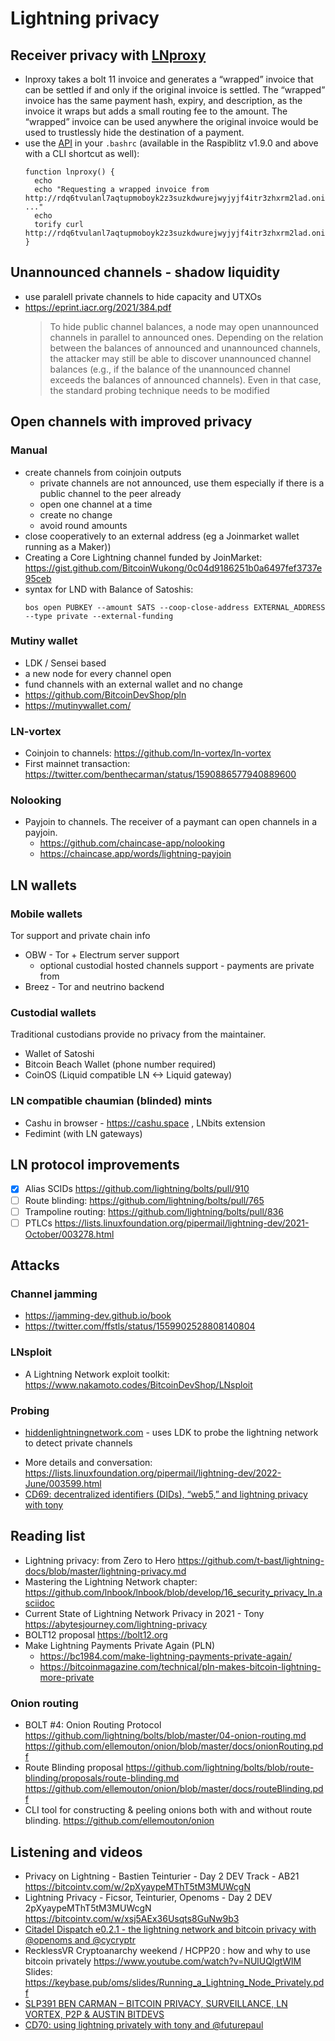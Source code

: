 # Lightning privacy

## Receiver privacy with [LNproxy](http://lnproxy.org/)
* lnproxy takes a bolt 11 invoice and generates a “wrapped” invoice that can be settled if and only if the original invoice is settled. The “wrapped” invoice has the same payment hash, expiry, and description, as the invoice it wraps but adds a small routing fee to the amount. The “wrapped” invoice can be used anywhere the original invoice would be used to trustlessly hide the destination of a payment.
* use the [API](http://lnproxy.org/doc) in your `.bashrc` (available in the Raspiblitz v1.9.0 and above with a CLI shortcut as well):
  ```
  function lnproxy() {
    echo
    echo "Requesting a wrapped invoice from http://rdq6tvulanl7aqtupmoboyk2z3suzkdwurejwyjyjf4itr3zhxrm2lad.onion ..."
    echo
    torify curl http://rdq6tvulanl7aqtupmoboyk2z3suzkdwurejwyjyjf4itr3zhxrm2lad.onion/api/${1}
  }
  ```

## Unannounced channels - shadow liquidity
* use paralell private channels to hide capacity and UTXOs
* <https://eprint.iacr.org/2021/384.pdf>
  > To hide public channel balances, a node may open
unannounced channels in parallel to announced ones. Depending on the relation
between the balances of announced and unannounced channels, the attacker may
still be able to discover unannounced channel balances (e.g., if the balance of
the unannounced channel exceeds the balances of announced channels). Even in
that case, the standard probing technique needs to be modified

## Open channels with improved privacy
### Manual
* create channels from coinjoin outputs
  * private channels are not announced, use them especially if there is a public channel to the peer already
  * open one channel at a time
  * create no change
  * avoid round amounts
* close cooperatively to an external address (eg a Joinmarket wallet running as a Maker))
* Creating a Core Lightning channel funded by JoinMarket: <https://gist.github.com/BitcoinWukong/0c04d9186251b0a6497fef3737e95ceb>
* syntax for LND with Balance of Satoshis:
  ```
  bos open PUBKEY --amount SATS --coop-close-address EXTERNAL_ADDRESS --type private --external-funding
  ```
### Mutiny wallet
- LDK / Sensei based
- a new node for every channel open
- fund channels with an external wallet and no change
- <https://github.com/BitcoinDevShop/pln>
- <https://mutinywallet.com/>

### LN-vortex
- Coinjoin to channels: <https://github.com/ln-vortex/ln-vortex>
- First mainnet transaction: <https://twitter.com/benthecarman/status/1590886577940889600>

### Nolooking
- Payjoin to channels. The receiver of a paymant can open channels in a payjoin.
  * <https://github.com/chaincase-app/nolooking>
  * <https://chaincase.app/words/lightning-payjoin>

## LN wallets
### Mobile wallets
Tor support and private chain info
* OBW - Tor + Electrum server support
  * optional custodial hosted channels support - payments are private from 
* Breez - Tor and neutrino backend
### Custodial wallets
Traditional custodians provide no privacy from the maintainer.
* Wallet of Satoshi
* Bitcoin Beach Wallet (phone number required)
* CoinOS (Liquid compatible LN <-> Liquid gateway)

### LN compatible chaumian (blinded) mints
* Cashu in browser - <https://cashu.space> , LNbits extension
* Fedimint (with LN gateways)

## LN protocol improvements
- [x] Alias SCIDs <https://github.com/lightning/bolts/pull/910>
- [ ] Route blinding: <https://github.com/lightning/bolts/pull/765>
- [ ] Trampoline routing: <https://github.com/lightning/bolts/pull/836>
- [ ] PTLCs <https://lists.linuxfoundation.org/pipermail/lightning-dev/2021-October/003278.html>

## Attacks
### Channel jamming
* <https://jamming-dev.github.io/book>
* <https://twitter.com/ffstls/status/1559902528808140804>
### LNsploit
* A Lightning Network exploit toolkit: <https://www.nakamoto.codes/BitcoinDevShop/LNsploit>

### Probing
- [hiddenlightningnetwork.com](https://github.com/BitcoinDevShop/hidden-lightning-network) - uses LDK to probe the lightning network to detect private channels 
* More details and conversation: <https://lists.linuxfoundation.org/pipermail/lightning-dev/2022-June/003599.html>
* [CD69: decentralized identifiers (DIDs), “web5,” and lightning privacy with tony](https://citadeldispatch.com/cd69/)

## Reading list
* Lightning privacy: from Zero to Hero <https://github.com/t-bast/lightning-docs/blob/master/lightning-privacy.md>
* Mastering the Lightning Network chapter: <https://github.com/lnbook/lnbook/blob/develop/16_security_privacy_ln.asciidoc>
* Current State of Lightning Network Privacy in 2021 - Tony <https://abytesjourney.com/lightning-privacy>
* BOLT12 proposal <https://bolt12.org>
* Make Lightning Payments Private Again (PLN)
    * <https://bc1984.com/make-lightning-payments-private-again/>
    * <https://bitcoinmagazine.com/technical/pln-makes-bitcoin-lightning-more-private>

### Onion routing
* BOLT #4: Onion Routing Protocol https://github.com/lightning/bolts/blob/master/04-onion-routing.md
https://github.com/ellemouton/onion/blob/master/docs/onionRouting.pdf
* Route Blinding proposal https://github.com/lightning/bolts/blob/route-blinding/proposals/route-blinding.md
https://github.com/ellemouton/onion/blob/master/docs/routeBlinding.pdf
* CLI tool for constructing & peeling onions both with and without route blinding. https://github.com/ellemouton/onion

## Listening and videos
* Privacy on Lightning - Bastien Teinturier - Day 2 DEV Track - AB21 <https://bitcointv.com/w/2pXyaypeMThT5tM3MUWcgN>
* Lightning Privacy - Ficsor, Teinturier, Openoms - Day 2 DEV 2pXyaypeMThT5tM3MUWcgN
<https://bitcointv.com/w/xsj5AEx36Usqts8GuNw9b3>
* [Citadel Dispatch e0.2.1 - the lightning network and bitcoin privacy with @openoms and @cycryptr](https://citadeldispatch.com/cd21/)
* RecklessVR Cryptoanarchy weekend / HCPP20 : how and why to use bitcoin privately <https://www.youtube.com/watch?v=NUlUQlgtWlM>
Slides: <https://keybase.pub/oms/slides/Running_a_Lightning_Node_Privately.pdf>
* [SLP391 BEN CARMAN – BITCOIN PRIVACY, SURVEILLANCE, LN VORTEX, P2P & AUSTIN BITDEVS](https://stephanlivera.com/episode/391/)
* [CD70: using lightning privately with tony and @futurepaul](https://citadeldispatch.com/cd70/)
